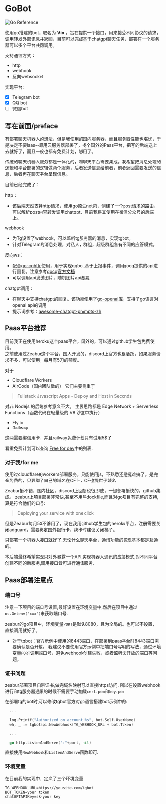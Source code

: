 # GoBot 

![Go Reference](https://pkg.go.dev/badge/github.com/go-telegram-bot-api/telegram-bot-api/v5.svg)

使用go搭建的bot，取名为 **Vio** ，旨在提供一个接口，用来接受不同协议的请求，调用转发外部讯息并返回，目前可以完成基于chatgpt聊天任务，部署在一个服务器可以多个平台共同调用。

支持通信方式：
 - http
 - webhook
 - 反向websocket

实现平台:
 - [x] Telegram bot
 - [x] QQ bot
 - [ ] 微信bot

## 写在前面/preface
有部署聊天机器人的想法，但是我使用的国内服务器，而且服务器性能也堪忧，于是决定不要laas--即用云服务器部署了，找个国外的Paas平台，把写的后端送上去就好了，而且一般也都有免费计划，够用了。

传统的聊天机器人服务都是一体化的，和聊天平台需要集成。我希望把消息处理的逻辑和平台部署的逻辑做两个服务，后者发送信息给前者，前者返回需要发送的信息，后者再在聊天平台呈现信息。

目前已经完成了：

http：
  - 该后端天然支持http请求，使用go原生net包，创建了一个post请求的路由，可以解析post内容转发调用chatgpt，目前我将其使用在微信公众号的后端上。

webhook
 - 为Tg设置了webhook，可以监听tg服务器的消息，实现tgbot。
 - 针对Telegram的消息处理，对私人，群组，超级群组各有不同的应答模式。

 反向ws：
  - 配合[go-cqhttp](https://github.com/Mrs4s/go-cqhttp)使用，用于实现qqbot,基于上报事件，调用gocq提供的api进行回复。注意参考[gocq官方文档](https://docs.go-cqhttp.org/reference/#websocket)
  - 可以调用api发送图片，随机图片api[参考](https://api.lolicon.app/setu/v2)

chatgpt调用：
 - 在聊天中支持chatgpt的回复。该功能使用了[go-openai](https://github.com/sashabaranov/go-openai)库，支持了go语言对openai api的调用
 - 提示词参考：[awesome-chatgpt-prompts-zh](https://github.com/PlexPt/awesome-chatgpt-prompts-zh/blob/main/prompts-zh.json)


## Paas平台推荐

目前我正在使用heroku这个paas平台，国外的，可以通过github学生包免费使用。<br>
之前使用过Zeabur这个平台，国人开发的，discord上官方也很活跃，如果服务请求不多，可以使用，每月有5刀的额度。

对于
 - Cloudflare Workers 
 - AirCode（国内团队做的） 
它们主要侧重于
>Fullstack Javascript Apps - Deploy and Host in Seconds

对非 Nodejs 的后端参考意义不大。
主要思路都是 Edge Network + Serverless Functions（函数代码在轻量级的 V8 沙盒中执行）
 - Fly.io
 - Railway

 这两需要绑信用卡，并且railway免费计划只有试用5$了


 看重免费计划可以查询 [Free for dev](https://github.com/ripienaar/free-for-dev)中的列表.

### 对于我/for me

使用过cloudflare的workers部署服务，只能使用js，不熟悉还是挺难搞了。是完全免费的，只要绑了自己的域名在CF上，CF也提供子域名

Zeabur挺不错，国内社区，discord上回复也很即使，一键部署挺快的，github集成。
zeabur上项目部署非常快,甚至不用写dockfile,而且对go项目有完整的支持,算是符合他们的口号:
> Deploying your service with one click

但是Zeabur每月5$不够用了，现在我用github学生包的heroku平台，注册需要关闭adguard，需要绑定国外银行卡，绑卡时建议关闭梯子。

只部署一个机器人接口就好了.无论什么聊天平台，通讯功能的实现基本都是互通的。

本后端最终希望实现只对外暴露一个API,实现机器人通讯的应答模式,对不同平台创建不同的新服务,调用接口皆可进行通讯服务.

## Paas部署注意点
### 端口号
注意一下项目的端口号设置,最好设置在环境变量中,然后在项目中通过`os.Getenv("xxx")`来获取端口号.

zeabur的go项目中，环境变量`PORT`是默认8080，且为全局的。也可以不设置，直接调用就好了。

 - 对于tgbot：官方示例中使用的8443端口，在部署到paas平台时8443端口需要确认是否开放。
  我建议不要使用官方示例中把端口号写明的写法，通过环境变量`PORT`调用端口号，避免webhook创建失败，或者监听未开放的端口等问题。

### 证书问题
zeabur部署项目自带证书,做完域名映射可以直接https访问.
所以在设置webhook进行和tg服务器通讯的时候不需要手动加载`cert.pem`和`key.pem`

在部署tg的bot时,可以修改tgbot官方对go语言搭建bot示例中的:
``` go
  ...

  log.Printf("Authorized on account %s", bot.Self.UserName)
  wh, _ := tgbotapi.NewWebhook(TG_WEBHOOK_URL + bot.Token)

  ...

  go http.ListenAndServe(":"+port, nil)
```
直接使用`NewWebhook`和`ListenAndServe`函数即可.

### 环境变量
在目前我的实现中，定义了三个环境变量
```env
TG_WEBHOOK_URL=https://yousite.com/tgbot
BOT_TOKEN=your token
chatGPTAPIKey=sk-your key
```

